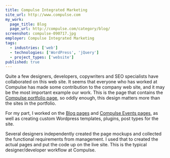 ```yaml
---
title: Compulse Integrated Marketing
site_url: http://www.compulse.com
my_work:
  page_title: Blog
  page_url: http://compulse.com/category/blog/
screenshot: compulse-090717.jpg
employer: Compulse Integrated Marketing
tags:
  - industries: ['web']
  - technologies: ['WordPress', 'jQuery']
  - project_types: ['website']
published: true
---
```


Quite a few designers, developers, copywriters and SEO specialists
have collaborated on this web site.
It seems that everyone who has worked at Compulse has made some contribution to
the company web site, and it may be the most important example our work.
This is the page that contains the
<a href="http://compulse.com/our-work/"
title="Compulse portfolio page" target="\_blank">Compulse portfolio page</a>,
so oddly enough, this design matters more than the sites in the portfolio.

For my part, I worked on the
<a
href="http://compulse.com/category/blog/"
title="Blog pages"
target="\_blank">Blog pages</a> and
<a href="http://events.compulse.com/"
title="Compulse Events pages" target="\_blank">Compulse Events pages</a>,
as well as creating custom Wordpress templates, plugins, post types for the site.

Several designers independently created the page mockups and collected the
functional requirements from management. I used that to created the actual pages
and put the code up on the live site. This is the typical designer/developer workflow
at Compulse.
